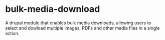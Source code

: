 # bulk-media-download
A drupal module that enables bulk media downloads, allowing users to select and dowload multiple images, PDFs and other media files in a single action.
